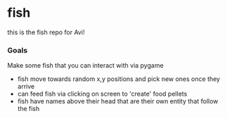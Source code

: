 # fish
this is the fish repo for Avi!
### Goals
Make some fish that you can interact with via pygame
  - fish move towards random x,y positions and pick new ones once they arrive
  - can feed fish via clicking on screen to 'create' food pellets
  - fish have names above their head that are their own entity that follow the fish
